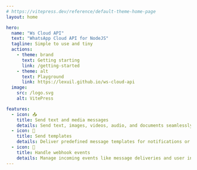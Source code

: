 ```yaml
---
# https://vitepress.dev/reference/default-theme-home-page
layout: home

hero:
  name: "Ws Cloud API"
  text: "WhatsApp Cloud API for NodeJS"
  tagline: Simple to use and tiny
  actions:
    - theme: brand
      text: Getting starting
      link: /getting-started
    - theme: alt
      text: Playground
      link: https://lexuil.github.io/ws-cloud-api
  image:
    src: /logo.svg
    alt: VitePress

features:
  - icon: 📤
    title: Send text and media messages
    details: Send text, images, videos, audio, and documents seamlessly through WhatsApp.
  - icon: 📝
    title: Send templates
    details: Deliver predefined message templates for notifications or promotions.
  - icon: 🔄
    title: Handle webhook events
    details: Manage incoming events like message deliveries and user interactions in real time.
---
```


